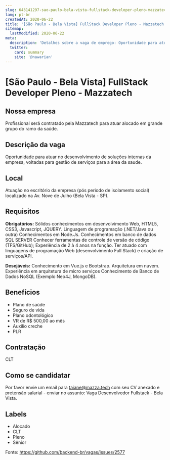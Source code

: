 ```yaml
---
slug: 643141297-sao-paulo-bela-vista-fullstack-developer-pleno-mazzatech
lang: pt-br
createdAt: 2020-06-22
title: '[São Paulo - Bela Vista] FullStack Developer Pleno - Mazzatech - Vaga de Emprego'
sitemap:
  lastModified: 2020-06-22
meta:
  description: 'Detalhes sobre a vaga de emprego: Oportunidade para atuar no desenvolvimento de soluções internas da empresa, voltadas para gestão de serviços para a área da saude.'
  twitter:
    card: summary
    site: '@nawarian'
---
```


# [São Paulo - Bela Vista] FullStack Developer Pleno - Mazzatech

## Nossa empresa
Profissional será contratado pela Mazzatech para atuar alocado em grande grupo do ramo da saúde.

## Descrição da vaga
Oportunidade para atuar no desenvolvimento de soluções internas da empresa, voltadas para gestão de serviços para a área da saude.

## Local
Atuação no escritório da empresa (pós periodo de isolamento social) localizado na Av. Nove de Julho (Bela Vista - SP).

## Requisitos

**Obrigatórios:**
Sólidos conhecimentos em desenvolvimento Web, HTML5, CSS3, Javascript, JQUERY.
Linguagem de programação (.NET/Java ou outra)
Conhecimentos em Node.Js.
Conhecimentos em banco de dados SQL SERVER
Conhecer ferramentas de controle de versão de código (TFS/GitHub);
Experiência de 2 à 4 anos na função.
Ter atuado com linguagens de programação Web (desenvolvimento Full Stack) e criação de serviços/API.

**Desejáveis:**
Conhecimento em Vue.js e Bootstrap.
Arquitetura em nuvem.
Experiência em arquitetura  de micro serviços
Conhecimento de Banco de Dados NoSQL (Exemplo Neo4J, MongoDB).

## Benefícios
- Plano de saúde
- Seguro de vida
- Plano odontológico
- VR de R$ 500,00 ao mês
- Auxílio creche
- PLR

## Contratação
CLT

## Como se candidatar
Por favor envie um email para taiane@mazza.tech com seu CV anexado e pretensão salarial - enviar no assunto: Vaga Desenvolvedor Fullstack - Bela Vista.

## Labels

- Alocado
- CLT
- Pleno
- Sênior





Fonte: https://github.com/backend-br/vagas/issues/2577